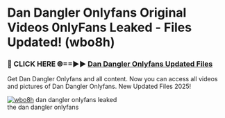# Dan Dangler Onlyfans Original Videos 0nlyFans Leaked - Files Updated! (wbo8h)

<h3>🔴 CLICK HERE 🌐==►► <a href="https://tinyurl.com/4seja8ks" rel="nofollow">Dan Dangler Onlyfans Updated Files</a></h3>

Get Dan Dangler Onlyfans and all content. Now you can access all videos and pictures of Dan Dangler Onlyfans. New Updated Files 2025!

[![wbo8h](https://i.imgur.com/EWjZXRe.gif)](https://tinyurl.com/4seja8ks)
dan dangler onlyfans leaked<br>
the dan dangler onlyfans